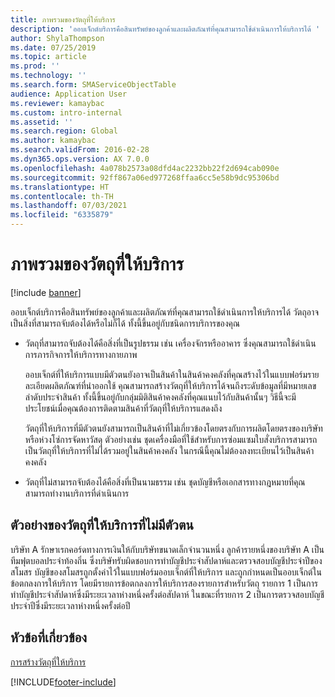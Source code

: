 ```yaml
---
title: ภาพรวมของวัตถุที่ให้บริการ
description: 'ออบเจ็กต์บริการคือสินทรัพย์ของลูกค้าและผลิตภัณฑ์ที่คุณสามารถใช้ดำเนินการให้บริการได้ '
author: ShylaThompson
ms.date: 07/25/2019
ms.topic: article
ms.prod: ''
ms.technology: ''
ms.search.form: SMAServiceObjectTable
audience: Application User
ms.reviewer: kamaybac
ms.custom: intro-internal
ms.assetid: ''
ms.search.region: Global
ms.author: kamaybac
ms.search.validFrom: 2016-02-28
ms.dyn365.ops.version: AX 7.0.0
ms.openlocfilehash: 4a078b2573a08dfd4ac2232bb22f2d694cab090e
ms.sourcegitcommit: 92ff867a06ed977268ffaa6cc5e58b9dc95306bd
ms.translationtype: HT
ms.contentlocale: th-TH
ms.lasthandoff: 07/03/2021
ms.locfileid: "6335879"
---
```

# <a name="service-objects-overview"></a>ภาพรวมของวัตถุที่ให้บริการ

[!include [banner](../includes/banner.md)]

ออบเจ็กต์บริการคือสินทรัพย์ของลูกค้าและผลิตภัณฑ์ที่คุณสามารถใช้ดำเนินการให้บริการได้  วัตถุอาจเป็นสิ่งที่สามารถจับต้องได้หรือไม่ก็ได้ ทั้งนี้ขึ้นอยู่กับชนิดการบริการของคุณ

-  วัตถุที่สามารถจับต้องได้คือสิ่งที่เป็นรูปธรรม เช่น เครื่องจักรหรืออาคาร ซึ่งคุณสามารถใช้ดำเนินการภารกิจการให้บริการทางกายภาพ

    ออบเจ็กต์ที่ให้บริการแบบมีตัวตนยังอาจเป็นสินค้าในสินค้าคงคลังที่คุณสร้างไว้ในแบบฟอร์มรายละเอียดผลิตภัณฑ์ที่นำออกใช้ คุณสามารถสร้างวัตถุที่ให้บริการได้จนถึงระดับข้อมูลที่มีหมายเลขลำดับประจำสินค้า ทั้งนี้ขึ้นอยู่กับกลุ่มมิติสินค้าคงคลังที่คุณแนบไว้กับสินค้านั้นๆ  วิธีนี้จะมีประโยชน์เมื่อคุณต้องการติดตามสินค้าที่วัตถุที่ให้บริการแสดงถึง 

    วัตถุที่ให้บริการที่มีตัวตนยังสามารถเป็นสินค้าที่ไม่เกี่ยวข้องโดยตรงกับการผลิตโดยตรงของบริษัท หรือห่วงโซ่การจัดหาวัสดุ  ตัวอย่างเช่น ชุดเครื่องมือที่ใช้สำหรับการซ่อมแซมใบสั่งบริการสามารถเป็นวัตถุที่ให้บริการที่ไม่ได้รวมอยู่ในสินค้าคงคลัง  ในกรณีนี้คุณไม่ต้องลงทะเบียนไว้เป็นสินค้าคงคลัง

-  วัตถุที่ไม่สามารถจับต้องได้คือสิ่งที่เป็นนามธรรม เช่น ชุดบัญชีหรือเอกสารทางกฎหมายที่คุณสามารถทำงานบริการที่ดำเนินการ

## <a name="example-of-an-intangible-service-object"></a>ตัวอย่างของวัตถุที่ให้บริการที่ไม่มีตัวตน

บริษัท A รักษาเรกคอร์ดทางการเงินให้กับบริษัทขนาดเล็กจำนวนหนึ่ง  ลูกค้ารายหนึ่งของบริษัท A เป็นทีมฟุตบอลประจำท้องถิ่น ซึ่งบริษัทรับผิดชอบการทำบัญชีประจำสัปดาห์และตรวจสอบบัญชีประจำปีของสโมสร  บัญชีของสโมสรถูกตั้งค่าไว้ในแบบฟอร์มออบเจ็กต์ที่ให้บริการ และถูกกำหนดเป็นออบเจ็กต์ในข้อตกลงการให้บริการ  โดยมีรายการข้อตกลงการให้บริการสองรายการสำหรับวัตถุ  รายการ 1 เป็นการทำบัญชีประจำสัปดาห์ซึ่งมีระยะเวลาห่างหนึ่งครั้งต่อสัปดาห์ ในขณะที่รายการ 2 เป็นการตรวจสอบบัญชีประจำปีซึ่งมีระยะเวลาห่างหนึ่งครั้งต่อปี

## <a name="related-topics"></a>หัวข้อที่เกี่ยวข้อง

[การสร้างวัตถุที่ให้บริการ](create-service-objects.md)



[!INCLUDE[footer-include](../../includes/footer-banner.md)]